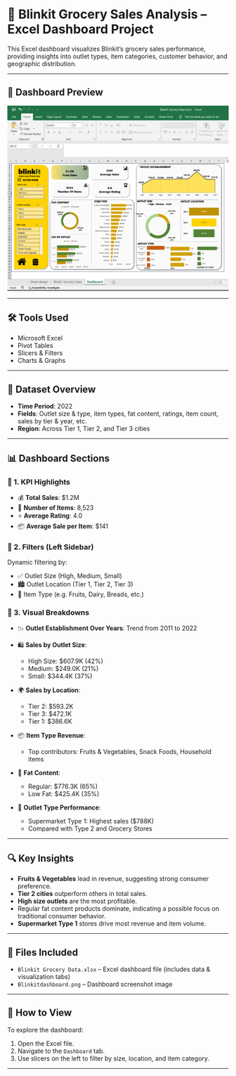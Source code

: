 # 🛒 Blinkit Grocery Sales Analysis – Excel Dashboard Project

This Excel dashboard visualizes Blinkit’s grocery sales performance, providing insights into outlet types, item categories, customer behavior, and geographic distribution.

---

## 📸 Dashboard Preview

![Blinkit Dashboard](Blinkitdashboard.png)

---

## 🛠️ Tools Used
- Microsoft Excel  
- Pivot Tables  
- Slicers & Filters  
- Charts & Graphs  

---

## 📂 Dataset Overview
- **Time Period**: 2022  
- **Fields**: Outlet size & type, item types, fat content, ratings, item count, sales by tier & year, etc.  
- **Region**: Across Tier 1, Tier 2, and Tier 3 cities  

---

## 📊 Dashboard Sections

### 📌 1. KPI Highlights
- 💰 **Total Sales**: $1.2M  
- 🛒 **Number of Items**: 8,523  
- ⭐ **Average Rating**: 4.0  
- 📦 **Average Sale per Item**: $141  

### 📌 2. Filters (Left Sidebar)
Dynamic filtering by:
- ✅ Outlet Size (High, Medium, Small)  
- 🏙️ Outlet Location (Tier 1, Tier 2, Tier 3)  
- 🍞 Item Type (e.g. Fruits, Dairy, Breads, etc.)

### 📌 3. Visual Breakdowns
- 📉 **Outlet Establishment Over Years**: Trend from 2011 to 2022  
- 🛍️ **Sales by Outlet Size**:
  - High Size: $607.9K (42%)  
  - Medium: $249.0K (21%)  
  - Small: $344.4K (37%)

- 🌍 **Sales by Location**:
  - Tier 2: $593.2K  
  - Tier 3: $472.1K  
  - Tier 1: $386.6K

- 📦 **Item Type Revenue**:
  - Top contributors: Fruits & Vegetables, Snack Foods, Household items

- 🥑 **Fat Content**:
  - Regular: $776.3K (65%)  
  - Low Fat: $425.4K (35%)

- 🏪 **Outlet Type Performance**:
  - Supermarket Type 1: Highest sales ($788K)  
  - Compared with Type 2 and Grocery Stores  

---

## 🔍 Key Insights
- **Fruits & Vegetables** lead in revenue, suggesting strong consumer preference.
- **Tier 2 cities** outperform others in total sales.
- **High size outlets** are the most profitable.
- Regular fat content products dominate, indicating a possible focus on traditional consumer behavior.
- **Supermarket Type 1** stores drive most revenue and item volume.

---

## 📁 Files Included
- `Blinkit Grocery Data.xlsx` – Excel dashboard file (includes data & visualization tabs)
- `Blinkitdashboard.png` – Dashboard screenshot image

---

## 📌 How to View
To explore the dashboard:
1. Open the Excel file.
2. Navigate to the `Dashboard` tab.
3. Use slicers on the left to filter by size, location, and item category.

---
